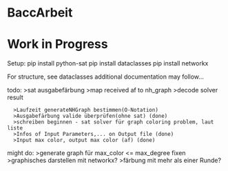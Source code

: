 # BaccArbeit
# Work in Progress

Setup: pip install python-sat
       pip install dataclasses
       pip install networkx

For structure, see dataclasses
additional documentation may follow...

todo: >sat ausgabefärbung
            >map received af to nh_graph
                  >decode solver result

      >Laufzeit generateNHGraph bestimmen(O-Notation)
      >Ausgabefärbung valide überprüfen(ohne sat) (done)
      >schreiben beginnen - sat solver für graph coloring problem, laut liste
      >Infos of Input Parameters,... on Output file (done)
      >Input max color, output max color (af) (done)

might do:
      >generate graph für max_color <= max_degree fixen
      >graphisches darstellen mit networkx?
      >färbung mit mehr als einer Runde?

